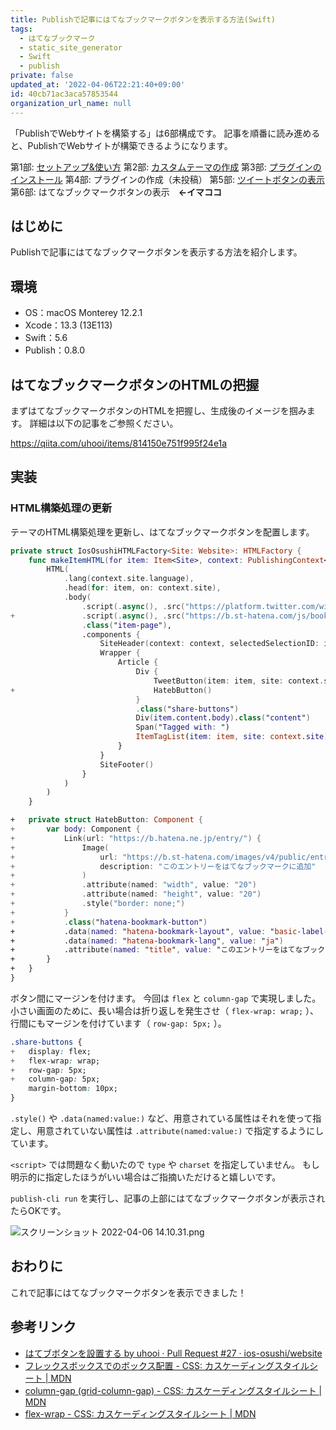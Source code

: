 ```yaml
---
title: Publishで記事にはてなブックマークボタンを表示する方法(Swift)
tags:
  - はてなブックマーク
  - static_site_generator
  - Swift
  - publish
private: false
updated_at: '2022-04-06T22:21:40+09:00'
id: 40cb71ac3aca57853544
organization_url_name: null
---
```

「PublishでWebサイトを構築する」は6部構成です。
記事を順番に読み進めると、PublishでWebサイトが構築できるようになります。

第1部: [セットアップ&使い方](https://qiita.com/uhooi/items/57e040df2f4aa7f62d89)
第2部: [カスタムテーマの作成](https://qiita.com/uhooi/items/111d4439273775586149)
第3部: [プラグインのインストール](https://qiita.com/uhooi/items/bf0ff67d687b53a11c5b)
第4部: プラグインの作成（未投稿）
第5部: [ツイートボタンの表示](https://qiita.com/uhooi/items/9aa046f0a42e5afbd7c3)
第6部: はてなブックマークボタンの表示　__←イマココ__

## はじめに

Publishで記事にはてなブックマークボタンを表示する方法を紹介します。

## 環境

- OS：macOS Monterey 12.2.1
- Xcode：13.3 (13E113)
- Swift：5.6
- Publish：0.8.0

## はてなブックマークボタンのHTMLの把握

まずはてなブックマークボタンのHTMLを把握し、生成後のイメージを掴みます。
詳細は以下の記事をご参照ください。

https://qiita.com/uhooi/items/814150e751f995f24e1a

## 実装

### HTML構築処理の更新

テーマのHTML構築処理を更新し、はてなブックマークボタンを配置します。

```diff_swift:Theme+IosOsushi.swift
private struct IosOsushiHTMLFactory<Site: Website>: HTMLFactory {
    func makeItemHTML(for item: Item<Site>, context: PublishingContext<Site>) throws -> HTML {
        HTML(
            .lang(context.site.language),
            .head(for: item, on: context.site),
            .body(
                .script(.async(), .src("https://platform.twitter.com/widgets.js")),
+               .script(.async(), .src("https://b.st-hatena.com/js/bookmark_button.js")),
                .class("item-page"),
                .components {
                    SiteHeader(context: context, selectedSelectionID: item.sectionID)
                    Wrapper {
                        Article {
                            Div {
                                TweetButton(item: item, site: context.site)
+                               HatebButton()
                            }
                            .class("share-buttons")
                            Div(item.content.body).class("content")
                            Span("Tagged with: ")
                            ItemTagList(item: item, site: context.site)
                        }
                    }
                    SiteFooter()
                }
            )
        )
    }

+   private struct HatebButton: Component {
+       var body: Component {
+           Link(url: "https://b.hatena.ne.jp/entry/") {
+               Image(
+                   url: "https://b.st-hatena.com/images/v4/public/entry-button/button-only@2x.png",
+                   description: "このエントリーをはてなブックマークに追加"
+               )
+               .attribute(named: "width", value: "20")
+               .attribute(named: "height", value: "20")
+               .style("border: none;")
+           }
+           .class("hatena-bookmark-button")
+           .data(named: "hatena-bookmark-layout", value: "basic-label-counter")
+           .data(named: "hatena-bookmark-lang", value: "ja")
+           .attribute(named: "title", value: "このエントリーをはてなブックマークに追加")
+       }
+   }
}
```

ボタン間にマージンを付けます。
今回は `flex` と `column-gap` で実現しました。
小さい画面のために、長い場合は折り返しを発生させ（ `flex-wrap: wrap;` ）、行間にもマージンを付けています（ `row-gap: 5px;` ）。

```diff_css:styles.css
.share-buttons {
+   display: flex;
+   flex-wrap: wrap;
+   row-gap: 5px;
+   column-gap: 5px;
    margin-bottom: 10px;
}
```

`.style()` や `.data(named:value:)` など、用意されている属性はそれを使って指定し、用意されていない属性は `.attribute(named:value:)` で指定するようにしています。

`<script>` では問題なく動いたので `type` や `charset` を指定していません。
もし明示的に指定したほうがいい場合はご指摘いただけると嬉しいです。

`publish-cli run` を実行し、記事の上部にはてなブックマークボタンが表示されたらOKです。

![スクリーンショット 2022-04-06 14.10.31.png](https://qiita-image-store.s3.ap-northeast-1.amazonaws.com/0/138245/e5a8f902-1d0e-77d8-7387-5588468fcd31.png)

## おわりに

これで記事にはてなブックマークボタンを表示できました！

## 参考リンク

- [はてブボタンを設置する by uhooi · Pull Request #27 · ios-osushi/website](https://github.com/ios-osushi/website/pull/27)
- [フレックスボックスでのボックス配置 - CSS: カスケーディングスタイルシート | MDN](https://developer.mozilla.org/ja/docs/Web/CSS/CSS_Box_Alignment/Box_Alignment_in_Flexbox#gap_プロパティ)
- [column-gap (grid-column-gap) - CSS: カスケーディングスタイルシート | MDN](https://developer.mozilla.org/ja/docs/Web/CSS/column-gap)
- [flex-wrap - CSS: カスケーディングスタイルシート | MDN](https://developer.mozilla.org/ja/docs/Web/CSS/flex-wrap)
